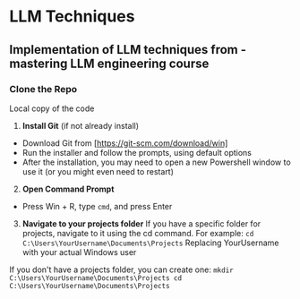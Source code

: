 # LLM Techniques

## Implementation of LLM techniques from - mastering LLM engineering course

### Clone the Repo
Local copy of the code
1. **Install Git** (if not already install)
  * Download Git from [https://git-scm.com/download/win]
  * Run the installer and follow the prompts, using default options
  * After the installation, you may need to open a new Powershell window to use it (or you might even need to restart)
2. **Open Command Prompt**
  * Press Win + R, type `cmd`, and press Enter
3. **Navigate to your projects folder**
If you have a specific folder for projects, navigate to it using the cd command. For example:
`cd C:\Users\YourUsername\Documents\Projects`
Replacing YourUsername with your actual Windows user

If you don't have a projects folder, you can create one:
``mkdir C:\Users\YourUsername\Documents\Projects
   cd C:\Users\YourUsername\Documents\Projects``
